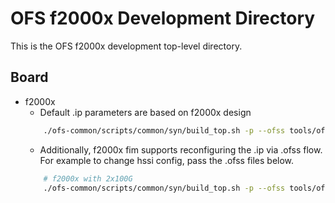# OFS f2000x Development Directory

This is the OFS f2000x development top-level directory. 

## Board
* f2000x 
   - Default .ip parameters are based on f2000x design
    ```bash
        ./ofs-common/scripts/common/syn/build_top.sh -p --ofss tools/ofss_config/f2000x.ofss,tools/ofss_config/hssi/hssi_8x25.ofss f2000x work_f2000x
    ```
   - Additionally, f2000x fim supports reconfiguring the .ip via .ofss flow. For
     example to change hssi config, pass the .ofss files below. 
    ```bash
        # f2000x with 2x100G 
        ./ofs-common/scripts/common/syn/build_top.sh -p --ofss tools/ofss_config/f2000x_base.ofss,tools/ofss_config/hssi/hssi_2x100.ofss f2000x work_f2000x_2x100

    ```

